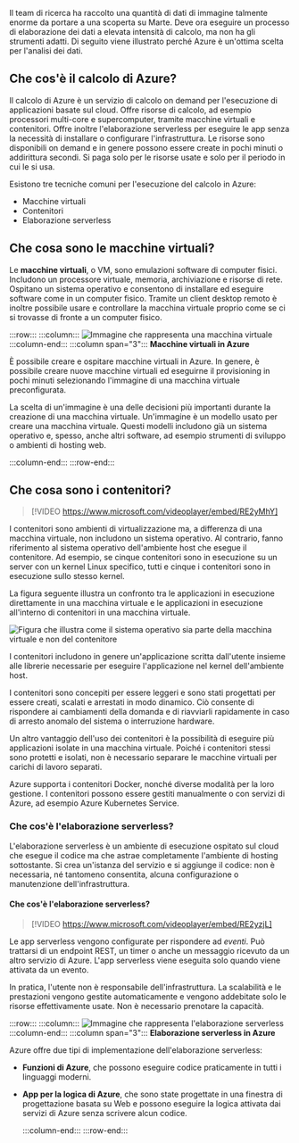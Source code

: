 Il team di ricerca ha raccolto una quantità di dati di immagine talmente enorme da portare a una scoperta su Marte. Deve ora eseguire un processo di elaborazione dei dati a elevata intensità di calcolo, ma non ha gli strumenti adatti. Di seguito viene illustrato perché Azure è un'ottima scelta per l'analisi dei dati.

## <a name="what-is-azure-compute"></a>Che cos'è il calcolo di Azure?
Il calcolo di Azure è un servizio di calcolo on demand per l'esecuzione di applicazioni basate sul cloud. Offre risorse di calcolo, ad esempio processori multi-core e supercomputer, tramite macchine virtuali e contenitori. Offre inoltre l'elaborazione serverless per eseguire le app senza la necessità di installare o configurare l'infrastruttura. Le risorse sono disponibili on demand e in genere possono essere create in pochi minuti o addirittura secondi. Si paga solo per le risorse usate e solo per il periodo in cui le si usa.

Esistono tre tecniche comuni per l'esecuzione del calcolo in Azure:

- Macchine virtuali
- Contenitori
- Elaborazione serverless

## <a name="what-are-virtual-machines"></a>Che cosa sono le macchine virtuali?

Le **macchine virtuali**, o VM, sono emulazioni software di computer fisici. Includono un processore virtuale, memoria, archiviazione e risorse di rete. Ospitano un sistema operativo e consentono di installare ed eseguire software come in un computer fisico. Tramite un client desktop remoto è inoltre possibile usare e controllare la macchina virtuale proprio come se ci si trovasse di fronte a un computer fisico.

:::row:::
  :::column:::
    ![Immagine che rappresenta una macchina virtuale](../media/2-vm.png)
  :::column-end:::
    :::column span="3"::: **Macchine virtuali in Azure**

È possibile creare e ospitare macchine virtuali in Azure. In genere, è possibile creare nuove macchine virtuali ed eseguirne il provisioning in pochi minuti selezionando l'immagine di una macchina virtuale preconfigurata.

La scelta di un'immagine è una delle decisioni più importanti durante la creazione di una macchina virtuale. Un'immagine è un modello usato per creare una macchina virtuale. Questi modelli includono già un sistema operativo e, spesso, anche altri software, ad esempio strumenti di sviluppo o ambienti di hosting web.

  :::column-end:::
:::row-end:::

## <a name="what-are-containers"></a>Che cosa sono i contenitori?

> [!VIDEO https://www.microsoft.com/videoplayer/embed/RE2yMhY]

I contenitori sono ambienti di virtualizzazione ma, a differenza di una macchina virtuale, non includono un sistema operativo. Al contrario, fanno riferimento al sistema operativo dell'ambiente host che esegue il contenitore. Ad esempio, se cinque contenitori sono in esecuzione su un server con un kernel Linux specifico, tutti e cinque i contenitori sono in esecuzione sullo stesso kernel.

La figura seguente illustra un confronto tra le applicazioni in esecuzione direttamente in una macchina virtuale e le applicazioni in esecuzione all'interno di contenitori in una macchina virtuale.

![Figura che illustra come il sistema operativo sia parte della macchina virtuale e non del contenitore](../media/2-vm-versus-containers.png)

I contenitori includono in genere un'applicazione scritta dall'utente insieme alle librerie necessarie per eseguire l'applicazione nel kernel dell'ambiente host.

I contenitori sono concepiti per essere leggeri e sono stati progettati per essere creati, scalati e arrestati in modo dinamico. Ciò consente di rispondere ai cambiamenti della domanda e di riavviarli rapidamente in caso di arresto anomalo del sistema o interruzione hardware.

Un altro vantaggio dell'uso dei contenitori è la possibilità di eseguire più applicazioni isolate in una macchina virtuale. Poiché i contenitori stessi sono protetti e isolati, non è necessario separare le macchine virtuali per carichi di lavoro separati.

Azure supporta i contenitori Docker, nonché diverse modalità per la loro gestione. I contenitori possono essere gestiti manualmente o con servizi di Azure, ad esempio Azure Kubernetes Service.

### <a name="what-is-serverless-computing"></a>Che cos'è l'elaborazione serverless?

L'elaborazione serverless è un ambiente di esecuzione ospitato sul cloud che esegue il codice ma che astrae completamente l'ambiente di hosting sottostante. Si crea un'istanza del servizio e si aggiunge il codice: non è necessaria, né tantomeno consentita, alcuna configurazione o manutenzione dell'infrastruttura.

#### <a name="what-is-serverless-computing"></a>Che cos'è l'elaborazione serverless?

> [!VIDEO https://www.microsoft.com/videoplayer/embed/RE2yzjL]

Le app serverless vengono configurate per rispondere ad _eventi_. Può trattarsi di un endpoint REST, un timer o anche un messaggio ricevuto da un altro servizio di Azure. L'app serverless viene eseguita solo quando viene attivata da un evento.

In pratica, l'utente non è responsabile dell'infrastruttura. La scalabilità e le prestazioni vengono gestite automaticamente e vengono addebitate solo le risorse effettivamente usate. Non è necessario prenotare la capacità.

:::row:::
  :::column:::
    ![Immagine che rappresenta l'elaborazione serverless](../media/2-serverless.png)
  :::column-end:::
    :::column span="3"::: **Elaborazione serverless in Azure**

Azure offre due tipi di implementazione dell'elaborazione serverless:

- **Funzioni di Azure**, che possono eseguire codice praticamente in tutti i linguaggi moderni.
- **App per la logica di Azure**, che sono state progettate in una finestra di progettazione basata su Web e possono eseguire la logica attivata dai servizi di Azure senza scrivere alcun codice.

  :::column-end:::
:::row-end:::